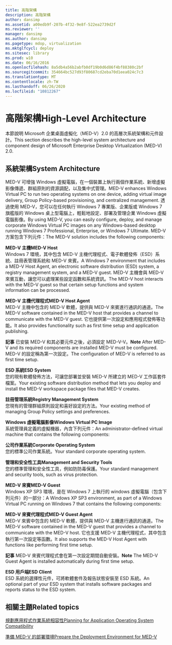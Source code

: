 ```yaml
---
title: 高階架構
description: 高階架構
author: dansimp
ms.assetid: a00edb9f-207b-4f32-9e8f-522ea2739d2f
ms.reviewer: ''
manager: dansimp
ms.author: dansimp
ms.pagetype: mdop, virtualization
ms.mktglfcycl: deploy
ms.sitesec: library
ms.prod: w10
ms.date: 06/16/2016
ms.openlocfilehash: 8a5db4a56b2abfb0df19b0d6d86f4bf88380c2bf
ms.sourcegitcommit: 354664bc527d93f80687cd2eba70d1eea024c7c3
ms.translationtype: MT
ms.contentlocale: zh-TW
ms.lasthandoff: 06/26/2020
ms.locfileid: "10812267"
---
```

# <span data-ttu-id="102e2-103">高階架構</span><span class="sxs-lookup"><span data-stu-id="102e2-103">High-Level Architecture</span></span>


<span data-ttu-id="102e2-104">本節說明 Microsoft 企業桌面虛擬化（MED-V）2.0 的高層次系統架構和元件設計。</span><span class="sxs-lookup"><span data-stu-id="102e2-104">This section describes the high-level system architecture and component design of Microsoft Enterprise Desktop Virtualization (MED-V) 2.0.</span></span>

## <span data-ttu-id="102e2-105">系統架構</span><span class="sxs-lookup"><span data-stu-id="102e2-105">System Architecture</span></span>


<span data-ttu-id="102e2-106">MED-V 可增強 Windows 虛擬電腦，在一個裝置上執行兩個作業系統、新增虛擬影像傳遞、群組原則的資源調配，以及集中式管理。</span><span class="sxs-lookup"><span data-stu-id="102e2-106">MED-V enhances Windows Virtual PC to run two operating systems on one device, adding virtual image delivery, Group Policy-based provisioning, and centralized management.</span></span> <span data-ttu-id="102e2-107">透過使用 MED-V，您可以在任何執行 Windows 7 專業版、企業版或 Windows 7 旗艦版的 Windows 桌上型電腦上，輕鬆地設定、部署及管理企業 Windows 虛擬電腦影像。</span><span class="sxs-lookup"><span data-stu-id="102e2-107">By using MED-V, you can easily configure, deploy, and manage corporate Windows Virtual PC images on any Windows-based desktop running Windows 7 Professional, Enterprise, or Windows 7 Ultimate.</span></span> <span data-ttu-id="102e2-108">MED-V 方案包含下列元件：</span><span class="sxs-lookup"><span data-stu-id="102e2-108">The MED-V solution includes the following components:</span></span>

<a href="" id="---------------med-v-host"></a> **<span data-ttu-id="102e2-109">MED-V 主機</span><span class="sxs-lookup"><span data-stu-id="102e2-109">MED-V Host</span></span>**  
<span data-ttu-id="102e2-110">Windows 7 環境，其中包含 MED-V 主機代理程式、電子軟體發佈（ESD）系統、註冊表管理系統和 MED-V 來賓。</span><span class="sxs-lookup"><span data-stu-id="102e2-110">A Windows 7 environment that includes a MED-V Host Agent, an electronic software distribution (ESD) system, a registry management system, and a MED-V guest.</span></span> <span data-ttu-id="102e2-111">MED-V 主機會與 MED-V 來賓互動，讓您可以處理某些設定函數和系統資訊。</span><span class="sxs-lookup"><span data-stu-id="102e2-111">The MED-V host interacts with the MED-V guest so that certain setup functions and system information can be processed.</span></span>

<a href="" id="-------------------med-v-host-agent"></a> **<span data-ttu-id="102e2-112">MED-V 主機代理程式</span><span class="sxs-lookup"><span data-stu-id="102e2-112">MED-V Host Agent</span></span>**  
<span data-ttu-id="102e2-113">MED-V 主機中包含的 MED-V 軟體，提供與 MED-V 來賓進行通訊的通道。</span><span class="sxs-lookup"><span data-stu-id="102e2-113">The MED-V software contained in the MED-V host that provides a channel to communicate with the MED-V guest.</span></span> <span data-ttu-id="102e2-114">它也提供第一次設定和應用程式發佈等功能。</span><span class="sxs-lookup"><span data-stu-id="102e2-114">It also provides functionality such as first time setup and application publishing.</span></span>

<span data-ttu-id="102e2-115">**記事** 已安裝 MED-V 和其必要元件之後，必須設定 MED-V-V。</span><span class="sxs-lookup"><span data-stu-id="102e2-115">**Note** After MED-V and its required components are installed MED-V must be configured.</span></span> <span data-ttu-id="102e2-116">MED-V 的設定稱為第一次設定。</span><span class="sxs-lookup"><span data-stu-id="102e2-116">The configuration of MED-V is referred to as first time setup.</span></span>

 

<a href="" id="esd-system"></a>**<span data-ttu-id="102e2-117">ESD 系統</span><span class="sxs-lookup"><span data-stu-id="102e2-117">ESD System</span></span>**  
<span data-ttu-id="102e2-118">您的現有軟體發佈方法，可讓您部署並安裝 MED-V 所建立的 MED-V 工作區套件檔案。</span><span class="sxs-lookup"><span data-stu-id="102e2-118">Your existing software distribution method that lets you deploy and install the MED-V workspace package files that MED-V creates.</span></span>

<a href="" id="registry-management-system"></a>**<span data-ttu-id="102e2-119">註冊管理系統</span><span class="sxs-lookup"><span data-stu-id="102e2-119">Registry Management System</span></span>**  
<span data-ttu-id="102e2-120">您現有的管理群組原則設定和喜好設定的方法。</span><span class="sxs-lookup"><span data-stu-id="102e2-120">Your existing method of managing Group Policy settings and preferences.</span></span>

<a href="" id="windows-virtual-pc-image"></a>**<span data-ttu-id="102e2-121">Windows 虛擬電腦影像</span><span class="sxs-lookup"><span data-stu-id="102e2-121">Windows Virtual PC Image</span></span>**  
<span data-ttu-id="102e2-122">系統管理員定義的虛擬機器，內含下列元件：</span><span class="sxs-lookup"><span data-stu-id="102e2-122">An administrator-defined virtual machine that contains the following components:</span></span>

<a href="" id="corporate-operating-system"></a>**<span data-ttu-id="102e2-123">公司作業系統</span><span class="sxs-lookup"><span data-stu-id="102e2-123">Corporate Operating System</span></span>**  
<span data-ttu-id="102e2-124">您的標準公司作業系統。</span><span class="sxs-lookup"><span data-stu-id="102e2-124">Your standard corporate operating system.</span></span>

<a href="" id="management-and-security-tools"></a>**<span data-ttu-id="102e2-125">管理和安全性工具</span><span class="sxs-lookup"><span data-stu-id="102e2-125">Management and Security Tools</span></span>**  
<span data-ttu-id="102e2-126">您的標準管理和安全性工具，例如防防毒保護。</span><span class="sxs-lookup"><span data-stu-id="102e2-126">Your standard management and security tools, such as virus protection.</span></span>

<a href="" id="-----------------------med-v-guest"></a> **<span data-ttu-id="102e2-127">MED-V 來賓</span><span class="sxs-lookup"><span data-stu-id="102e2-127">MED-V Guest</span></span>**  
<span data-ttu-id="102e2-128">Windows XP SP3 環境，是在 Windows 7 上執行的 windows 虛擬電腦（包含下列元件）的一部分：</span><span class="sxs-lookup"><span data-stu-id="102e2-128">A Windows XP SP3 environment, as part of a Windows Virtual PC running on Windows 7 that contains the following components:</span></span>

<a href="" id="---------------------------med-v-guest-agent"></a> **<span data-ttu-id="102e2-129">MED-V 來賓代理程式</span><span class="sxs-lookup"><span data-stu-id="102e2-129">MED-V Guest Agent</span></span>**  
<span data-ttu-id="102e2-130">MED-V 來賓中包含的 MED-V 軟體，提供與 MED-V 主機進行通訊的通道。</span><span class="sxs-lookup"><span data-stu-id="102e2-130">The MED-V software contained in the MED-V guest that provides a channel to communicate with the MED-V host.</span></span> <span data-ttu-id="102e2-131">它也支援 MED-V 主機代理程式，其中包含執行第一次設定等函數。</span><span class="sxs-lookup"><span data-stu-id="102e2-131">It also supports the MED-V Host Agent with functions like performing first time setup.</span></span>

<span data-ttu-id="102e2-132">**記事** MED-V 來賓代理程式會在第一次設定期間自動安裝。</span><span class="sxs-lookup"><span data-stu-id="102e2-132">**Note** The MED-V Guest Agent is installed automatically during first time setup.</span></span>

 

<a href="" id="esd-client"></a>**<span data-ttu-id="102e2-133">ESD 用戶端</span><span class="sxs-lookup"><span data-stu-id="102e2-133">ESD Client</span></span>**  
<span data-ttu-id="102e2-134">ESD 系統的選擇性元件，可將軟體套件及報告狀態安裝至 ESD 系統。</span><span class="sxs-lookup"><span data-stu-id="102e2-134">An optional part of your ESD system that installs software packages and reports status to the ESD system.</span></span>

## <span data-ttu-id="102e2-135">相關主題</span><span class="sxs-lookup"><span data-stu-id="102e2-135">Related topics</span></span>


[<span data-ttu-id="102e2-136">規劃應用程式作業系統相容性</span><span class="sxs-lookup"><span data-stu-id="102e2-136">Planning for Application Operating System Compatibility</span></span>](planning-for-application-operating-system-compatibility.md)

[<span data-ttu-id="102e2-137">準備 MED-V 的部署環境</span><span class="sxs-lookup"><span data-stu-id="102e2-137">Prepare the Deployment Environment for MED-V</span></span>](prepare-the-deployment-environment-for-med-v.md)

 

 





